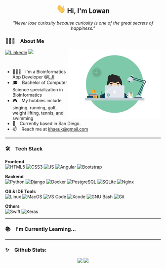 <div align="center">
  <h2>
    <img src="https://raw.githubusercontent.com/khaeuk/khaeuk/master/assets/wave.gif" width="30px">  Hi, I'm Lowan 
  </h2>
</div>

<p float="center" align="middle">
  <i>"Never lose curiosity because curiosity is one of the great secrets of happiness."</i>  
</p>

<h3>🙋🏻‍♂️ About Me</h3> 

<img src="https://raw.githubusercontent.com/khaeuk/khaeuk/master/assets/developer.gif" width="300px" align="right">

[![Linkedin](https://img.shields.io/badge/-LinkedIn-blue?style=flat&logo=Linkedin&logoColor=white&link=https://www.linkedin.com/in/haeukkim/)](https://www.linkedin.com/in/haeukkim/) ![](https://komarev.com/ghpvc/?username=haeukkim)



<br>

- 🧑🏻‍💻 I'm a Bioinformatics App Developer @[LJI](https://www.lji.org/)
- 🎓 Bachelor of Computer Science specialization in Bioinformatics
- 🎮 My hobbies include singing, running, golf, weight lifting, tennis, and swimming
- 📍 Currently based in San Diego.
- 📫 Reach me at khaeuk@gmail.com 




<!-- <img alt="Night Coding" src="https://raw.githubusercontent.com/AVS1508/AVS1508/master/assets/Night-Coding.gif" align="right"/> -->

---

<h3>🛠 Tech Stack</h3>

**Frontend**<br>
![HTML5](http://img.shields.io/badge/-HTML5-eee?style=flat&logo=html5&logoColor=E34F26)
![CSS3](http://img.shields.io/badge/-CSS3-eee?style=flat&logo=css3&logoColor=1d9cd5)
![JS](http://img.shields.io/badge/-Javascript-eee?style=flat&logo=javascript&logoColor=e2c430)
![Angular](https://img.shields.io/badge/-Angular-EEE?style=flat&logo=angular&logoColor=DD0031)
![Bootstrap](http://img.shields.io/badge/-Bootstrap-eee?style=flat&logo=bootstrap&logoColor=563D7C)

**Backend**<br>
![Python](http://img.shields.io/badge/-Python-eee?style=flat&logo=python&logoColor#F7BD2F)
![Django](https://img.shields.io/badge/-Django-eee?style=flat&logo=django&logoColor=0f3c2c)
![Docker](https://img.shields.io/badge/-Docker-eee?style=flat&logo=docker&logoColor=2496ed)
![PostgreSQL](https://img.shields.io/badge/-PostgreSQL-eee?style=flat&logo=postgresql&logoColor=0273B7)
![SQLite](https://img.shields.io/badge/-SQLite-eee?style=flat&logo=sqlite&logoColor=157bc8)
![Nginx](https://img.shields.io/badge/-Nginx-eee?style=flat&logo=nginx&logoColor=199137)


**OS & IDE Tools**<br>
![Linux](http://img.shields.io/badge/-Linux-eee?style=flat&logo=linux&logoColor=D67A10)
![MacOS](http://img.shields.io/badge/-MacOS-eee?style=flat&logo=macos&logoColor=4c4c4c)
![VS Code](http://img.shields.io/badge/-VS%20Code-eee?style=flat&logo=visual-studio-code&logoColor=1784ec)
![Xcode](http://img.shields.io/badge/-Xcode-eee?style=flat&logo=xcode&logoColor=007ACC)
![GNU Bash](http://img.shields.io/badge/-GNU%20Bash-eee?style=flat&logo=gnu-bash&logoColor=663399)
![Git](http://img.shields.io/badge/-Git-eee?style=flat&logo=git&logoColor=F05032)

**Others**<br>
![Swift](http://img.shields.io/badge/-Swift-eee?style=flat&logo=swift&logoColor=f43725)
![Keras](http://img.shields.io/badge/-Keras-eee?style=flat&logo=keras&logoColor=d00000)


---

<h3>📚 I'm Currently Learning...</h3>


---

<h3>✨ Github Stats:</h3>

<p float="center" align="middle" width="100%">
  
  <img src="https://github-readme-stats.vercel.app/api?username=khaeuk&hide=stars&show_icons=true&theme=dracula&line_height=32" width="50%">
  <img src="https://github-readme-stats.vercel.app/api/top-langs/?username=khaeuk&count_private=true&theme=dracula" width="40%">

</p>


<!---
khaeuk/khaeuk is a ✨ special ✨ repository because its `README.md` (this file) appears on your GitHub profile.
You can click the Preview link to take a look at your changes.
--->
